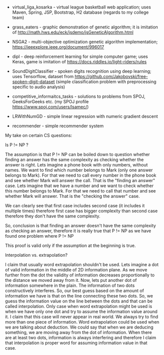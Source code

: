 - virtual_liga_kosarka - virtual league basketball web application; uses Maven, Spring, JSP, Bootstrap, H2 database
						(regards to my college team)
						
- grass_eaters - graphic demonstration of genetic algorithm; it is imitation of http://math.hws.edu/eck/jsdemo/jsGeneticAlgorithm.html

- NSGA2 - multi-objective optimization genetic algorithm implementation; https://ieeexplore.ieee.org/document/996017

- dipl - deep reinforcement learning for simple computer game; uses Keras, game is imitation of https://docs.riddles.io/light-riders/rules

- SoundDigitClassifier - spoken digits recognition using deep learning; uses Tensorflow, dataset from https://github.com/Jakobovski/free-spoken-digit-dataset
						(simple classification problem with preprocessing specific to audio analysis)
						
- competitive_informaitcs_tasks - solutions to problems from SPOJ, GeeksForGeeks etc. 
								(my SPOJ profile https://www.spoj.com/users/lsamec/)

- LRWithNumGD - simple linear regression with numeric gradient descent

- recommender - simple recommender system


My take on certain CS questions:

Is P != NP ?

The assumption is that P != NP can be boiled down to question whether finding an answer has the same complexity
as checking whether the answer is right.
Lets imagine a phone book with only numbers, without names. We want to find which number belongs to Mark (only one answer belongs to Mark).
For that we need to call every number in the phone book and see whether Mark will answer the call.
That is the "finding an answer" case.
Lets imagine that we have a number and we want to check whether this number belongs to Mark.
For that we need to call that number and see whether Mark will answer.
That is the "checking the answer" case.

We can clearly see that first case includes second case (it includes it multiple times)
therefore first case has bigger complexity than second case therefore they don't have the same complexity.

So, conclusion is that finding an answer doesn't have the same complexity as checking an answer,
therefore it is really true that P != NP as we have found one problem where P != NP

This proof is valid only if the assumption at the beginning is true.



Interpolation vs. extrapolation?

I claim that usually word extrapolation shouldn't be used.
Lets imagine a dot of valid information in the middle of 2D information plane.
As we move further from the dot the validity of information decreases proportionally to the distance we moved away from it.
Now, lets put another dot of information somewhere in the plain.
The information of two dots constructively interferes.
So, our best guess based on the amount of information we have is that on the line connecting these two dots.
So, we guess the information value on the line between the dots and that can be called interpolation.
Only case when word extrapolation might be used is when we have only one dot and try to assume the information
value around it. I claim that this case will never appear in real world. We always try to find more than one piece of information.
Word extrapolation could be used when we are talking about deduction. 
We could say that when we are deducing something, we are moving away from the dot of information.
When there are at least two dots, information is always interfering and therefore I claim that interpolation is proper word for assuming information value in that case. 
 









	


